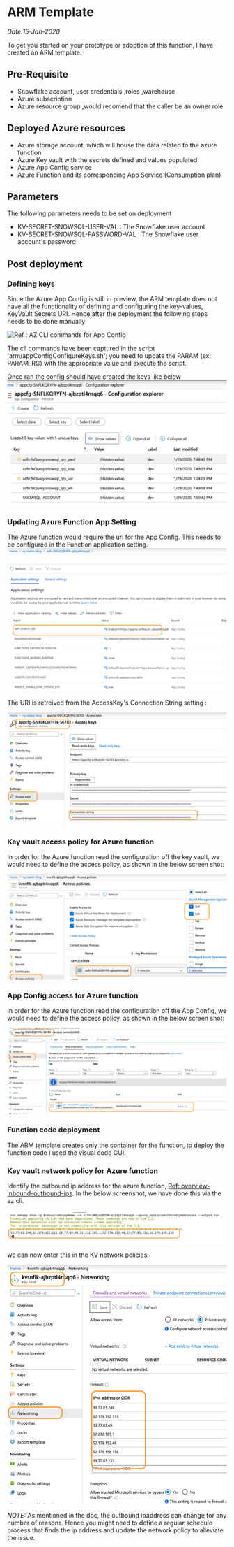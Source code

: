 # ARM Template

_Date:15-Jan-2020_ 

To get you started on your prototype or adoption of this function, I have created
an ARM template.

## Pre-Requisite
 - Snowflake account, user credentials ,roles ,warehouse
 - Azure subscription
 - Azure resource group ,would recomend that the caller be an owner role

## Deployed Azure resources
- Azure storage account, which will house the data related to the azure function
- Azure Key vault with the secrets defined and values populated
- Azure App Config service
- Azure Function and its corresponding App Service (Consumption plan)

## Parameters
The following parameters needs to be set on deployment
- KV-SECRET-SNOWSQL-USER-VAL : The Snowflake user account
- KV-SECRET-SNOWSQL-PASSWORD-VAL : The Snowflake user account's password

## Post deployment

### Defining keys
Since the Azure App Config is still in preview, the ARM template does not have all the functionality of defining and configuring the key-values, KeyVault Secrets URI. Hence after the deployment the following steps needs to be done manually

![Ref : AZ CLI commands for App Config](https://docs.microsoft.com/en-us/cli/azure/ext/appconfig/appconfig)

The cli commands have been captured in the script 'arm/appConfigConfigureKeys.sh'; you need to update the PARAM (ex: PARAM_RG) with the
appropriate value and execute the script.

Once ran the config should have created the keys like below
![](../images/azure_app_config.png)

### Updating Azure Function App Setting
The Azure function would require the uri for the App Config. This needs to be configured in the Function application setting. 
![](../images/azfn_appconfiguration.png)

The URI is retreived from the AccessKey's Connection String setting :

![](../images/azfn_appconfiguration_accesskey.png)

### Key vault access policy for Azure function
In order for the Azure function read the configuration off the key vault, we would need to define the access policy, as shown in the below screen shot:

![](../images/az_kv_accesspolicies.png)

### App Config access for Azure function
In order for the Azure function read the configuration off the App Config, we would need to define the access policy, as shown in the below screen shot:

![](images/azure_app_config_accesspolicy.png)

### Function code deployment
The ARM template creates only the container for the function, to deploy the function code I used the visual code GUI.

### Key vault network policy for Azure function
Identify the outbound ip address for the azure function, [Ref: overview-inbound-outbound-ips](https://docs.microsoft.com/en-us/azure/app-service/overview-inbound-outbound-ips). In the below screenshot, we have done this via the az cli.  

![](../images/azfn_outboundipaddresses.png)

we can now enter this in the KV network policies. 

![](../images/azkv_network_policy_configured.png)

_*NOTE:*_ As mentioned in the doc, the outbound ipaddress can change for any number of reasons. Hence you might need to define a regular schedule process that finds the ip address and update the network policy to alleviate the issue.


